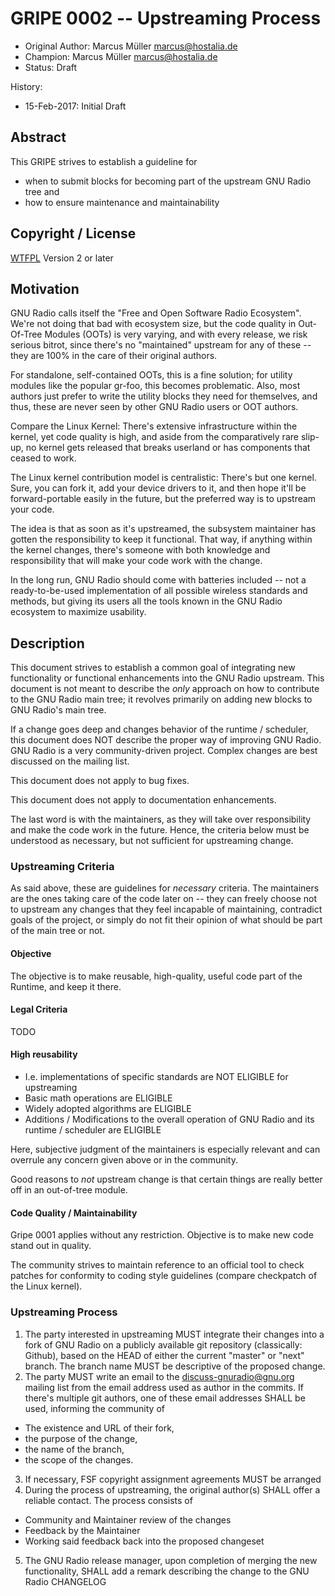 # GRIPE 0002 -- Upstreaming Process


- Original Author: Marcus Müller <marcus@hostalia.de>
- Champion: Marcus Müller <marcus@hostalia.de>
- Status: Draft 

History:
- 15-Feb-2017: Initial Draft


## Abstract

This GRIPE strives to establish a guideline for 

* when to submit blocks for becoming part of the upstream GNU Radio tree and
* how to ensure maintenance and maintainability

## Copyright / License

[WTFPL](http://www.wtfpl.net/txt/copying/) Version 2 or later

## Motivation

GNU Radio calls itself the "Free and Open Software Radio Ecosystem". We're not
doing that bad with ecosystem size, but the code quality in Out-Of-Tree Modules
(OOTs) is very varying, and with every release, we risk serious bitrot, since
there's no "maintained" upstream for any of these -- they are 100% in the care of
their original authors.

For standalone, self-contained OOTs, this is a fine solution; for utility
modules like the popular gr-foo, this becomes problematic. Also, most authors
just prefer to write the utility blocks they need for themselves, and thus,
these are never seen by other GNU Radio users or OOT authors.

Compare the Linux Kernel: There's extensive infrastructure within the kernel,
yet code quality is high, and aside from the comparatively rare slip-up, no
kernel gets released that breaks userland or has components that ceased to work.

The Linux kernel contribution model is centralistic: There's but one kernel.
Sure, you can fork it, add your device drivers to it, and then hope it'll be
forward-portable easily in the future, but the preferred way is to upstream your
code.

The idea is that as soon as it's upstreamed, the subsystem maintainer has gotten
the responsibility to keep it functional. That way, if anything within the
kernel changes, there's someone with both knowledge and responsibility that will
make your code work with the change.

In the long run, GNU Radio should come with batteries included -- not a
ready-to-be-used implementation of all possible wireless standards and methods,
but giving its users all the tools known in the GNU Radio ecosystem to maximize
usability.

## Description

This document strives to establish a common goal of integrating new
functionality or functional enhancements into the GNU Radio upstream. This
document is not meant to describe the *only* approach on how to contribute to
the GNU Radio main tree; it revolves primarily on adding new blocks to GNU
Radio's main tree.

If a change goes deep and changes behavior of the runtime / scheduler, this
document does NOT describe the proper way of improving GNU Radio. GNU Radio is a
very community-driven project. Complex changes are best discussed on the mailing
list.

This document does not apply to bug fixes.

This document does not apply to documentation enhancements.

The last word is with the maintainers, as they will take over responsibility and
make the code work in the future. Hence, the criteria below must be understood
as necessary, but not sufficient for upstreaming change.

### Upstreaming Criteria

As said above, these are guidelines for *necessary* criteria. The maintainers
are the ones taking care of the code later on -- they can freely choose not to
upstream any changes that they feel incapable of maintaining, contradict goals
of the project, or simply do not fit their opinion of what should be part of the
main tree or not.

#### Objective

The objective is to make reusable, high-quality, useful code part of the
Runtime, and keep it there.

#### Legal Criteria

TODO 

#### High reusability

* I.e. implementations of specific standards are NOT ELIGIBLE for upstreaming
* Basic math operations are ELIGIBLE
* Widely adopted algorithms are ELIGIBLE
* Additions / Modifications to the overall operation of GNU Radio and its runtime / scheduler are ELIGIBLE

Here, subjective judgment of the maintainers is especially relevant and can
overrule any concern given above or in the community.

Good reasons to *not* upstream change is that certain things are really better
off in an out-of-tree module.

#### Code Quality / Maintainability

Gripe 0001 applies without any restriction. Objective is to make new code stand
out in quality.

The community strives to maintain reference to an official tool to check patches
for conformity to coding style guidelines (compare checkpatch of the Linux
kernel).

### Upstreaming Process

1. The party interested in upstreaming MUST integrate their changes into a fork
   of GNU Radio on a publicly available git repository (classically: Github),
   based on the HEAD of either the current "master" or "next" branch. The branch
   name MUST be descriptive of the proposed change.
2. The party MUST write an email to the discuss-gnuradio@gnu.org mailing list
   from the email address used as author in the commits.
   If there's multiple git authors, one of these email addresses SHALL be used,
   informing the community of
  * The existence and URL of their fork,
  * the purpose of the change,
  * the name of the branch,
  * the scope of the changes.
3. If necessary, FSF copyright assignment agreements MUST be arranged
4. During the process of upstreaming, the original author(s) SHALL offer a
   reliable contact. The process consists of
  * Community and Maintainer review of the changes
  * Feedback by the Maintainer
  * Working said feedback back into the proposed changeset
5. The GNU Radio release manager, upon completion of merging the new
   functionality, SHALL add a remark describing the change to the GNU Radio
   CHANGELOG

